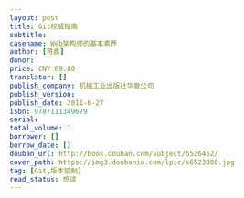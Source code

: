 ```yaml
---
layout: post
title: Git权威指南
subtitle: 
casename: Web架构师的基本素养
author: [蒋鑫]
donor: 
price: CNY 89.00
translator: []
publish_company: 机械工业出版社华章公司
publish_version: 
publish_date: 2011-6-27
isbn: 9787111349679
serial: 
total_volume: 1
borrower: []
borrow_date: []
douban_url: http://book.douban.com/subject/6526452/
cover_path: https://img3.doubanio.com/lpic/s6523000.jpg
tag: [Git,版本控制]
read_status: 想读
---
```

